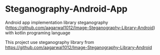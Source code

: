 # Steganography-Android-App
Android app implementation library steganography (https://github.com/aagarwal1012/Image-Steganography-Library-Android) with kotlin programing language



This project use steganography library from https://github.com/aagarwal1012/Image-Steganography-Library-Android

